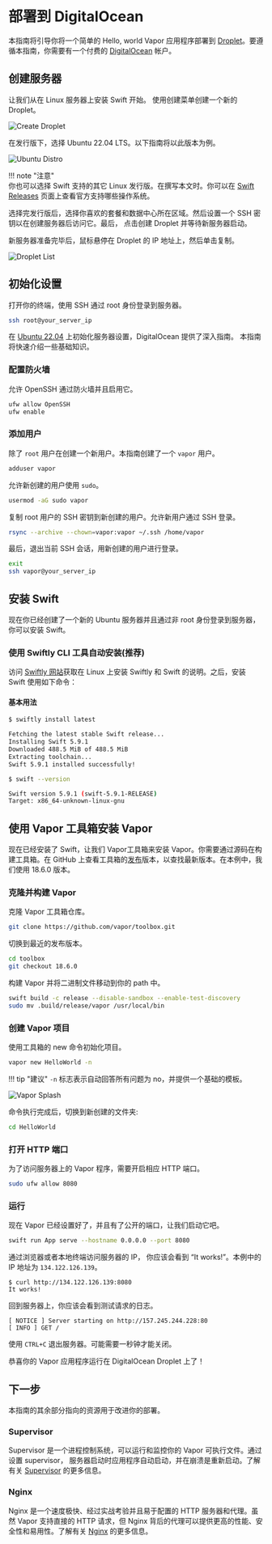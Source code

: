 # 部署到 DigitalOcean

本指南将引导你将一个简单的 Hello, world Vapor 应用程序部署到 [Droplet](https://www.digitalocean.com/products/droplets/)。要遵循本指南，你需要有一个付费的 [DigitalOcean](https://www.digitalocean.com) 帐户。

## 创建服务器

让我们从在 Linux 服务器上安装 Swift 开始。 使用创建菜单创建一个新的 Droplet。

![Create Droplet](../images/digital-ocean-create-droplet.png)

在发行版下，选择 Ubuntu 22.04 LTS。以下指南将以此版本为例。

![Ubuntu Distro](../images/digital-ocean-distributions-ubuntu.png)

!!! note "注意"  
	你也可以选择 Swift 支持的其它 Linux 发行版。在撰写本文时。你可以在 [Swift Releases](https://swift.org/download/#releases) 页面上查看官方支持哪些操作系统。

选择完发行版后，选择你喜欢的套餐和数据中心所在区域。然后设置一个 SSH 密钥以在创建服务器后访问它。最后， 点击创建 Droplet 并等待新服务器启动。

新服务器准备完毕后，鼠标悬停在 Droplet 的 IP 地址上，然后单击复制。

![Droplet List](../images/digital-ocean-droplet-list.png)

## 初始化设置

打开你的终端，使用 SSH 通过 root 身份登录到服务器。

```sh
ssh root@your_server_ip
```

在 [Ubuntu 22.04](https://www.digitalocean.com/community/tutorials/initial-server-setup-with-ubuntu-22-04) 上初始化服务器设置，DigitalOcean 提供了深入指南。 本指南将快速介绍一些基础知识。

### 配置防火墙

允许 OpenSSH 通过防火墙并且启用它。

```sh
ufw allow OpenSSH
ufw enable
```

### 添加用户

除了 `root` 用户在创建一个新用户。本指南创建了一个 `vapor` 用户。

```sh
adduser vapor
```

允许新创建的用户使用 `sudo`。

```sh
usermod -aG sudo vapor
```

复制 root 用户的 SSH 密钥到新创建的用户。允许新用户通过 SSH 登录。

```sh
rsync --archive --chown=vapor:vapor ~/.ssh /home/vapor
```

最后，退出当前 SSH 会话，用新创建的用户进行登录。

```sh
exit
ssh vapor@your_server_ip
```

## 安装 Swift

现在你已经创建了一个新的 Ubuntu 服务器并且通过非 root 身份登录到服务器，你可以安装 Swift。 

### 使用 Swiftly CLI 工具自动安装(推荐)

访问 [Swiftly 网站](https://swiftlang.github.io/swiftly/)获取在 Linux 上安装 Swiftly 和 Swift 的说明。之后，安装 Swift 使用如下命令：

#### 基本用法

```sh
$ swiftly install latest

Fetching the latest stable Swift release...
Installing Swift 5.9.1
Downloaded 488.5 MiB of 488.5 MiB
Extracting toolchain...
Swift 5.9.1 installed successfully!

$ swift --version

Swift version 5.9.1 (swift-5.9.1-RELEASE)
Target: x86_64-unknown-linux-gnu
```

## 使用 Vapor 工具箱安装 Vapor

现在已经安装了 Swift，让我们 Vapor工具箱来安装 Vapor。你需要通过源码在构建工具箱。在 GitHub 上查看工具箱的[发布](https://github.com/vapor/toolbox/releases)版本，以查找最新版本。在本例中，我们使用 18.6.0 版本。

### 克隆并构建 Vapor

克隆 Vapor 工具箱仓库。

```sh
git clone https://github.com/vapor/toolbox.git
```

切换到最近的发布版本。

```sh
cd toolbox
git checkout 18.6.0
```

构建 Vapor 并将二进制文件移动到你的 path 中。

```sh
swift build -c release --disable-sandbox --enable-test-discovery
sudo mv .build/release/vapor /usr/local/bin
```

### 创建 Vapor 项目

使用工具箱的 new 命令初始化项目。

```sh
vapor new HelloWorld -n
```

!!! tip "建议" 
	`-n` 标志表示自动回答所有问题为 no，并提供一个基础的模板。


![Vapor Splash](../images/vapor-splash.png)

命令执行完成后，切换到新创建的文件夹:

```sh
cd HelloWorld
```

### 打开 HTTP 端口

为了访问服务器上的 Vapor 程序，需要开启相应 HTTP 端口。

```sh
sudo ufw allow 8080
```

### 运行

现在 Vapor 已经设置好了，并且有了公开的端口，让我们启动它吧。

```sh
swift run App serve --hostname 0.0.0.0 --port 8080
```

通过浏览器或者本地终端访问服务器的 IP， 你应该会看到 “It works!”。本例中的 IP 地址为 `134.122.126.139`。

```
$ curl http://134.122.126.139:8080
It works!
```

回到服务器上，你应该会看到测试请求的日志。

```
[ NOTICE ] Server starting on http://157.245.244.228:80
[ INFO ] GET /
```

使用 `CTRL+C` 退出服务器。可能需要一秒钟才能关闭。

恭喜你的 Vapor 应用程序运行在 DigitalOcean Droplet 上了！

## 下一步

本指南的其余部分指向的资源用于改进你的部署。

### Supervisor

Supervisor 是一个进程控制系统，可以运行和监控你的 Vapor 可执行文件。通过设置 supervisor， 服务器启动时应用程序自动启动，并在崩溃是重新启动。了解有关 [Supervisor](../deploy/supervisor.md) 的更多信息。

### Nginx

Nginx 是一个速度极快、经过实战考验并且易于配置的 HTTP 服务器和代理。虽然 Vapor 支持直接的 HTTP 请求，但 Nginx 背后的代理可以提供更高的性能、安全性和易用性。了解有关 [Nginx](../deploy/nginx.md) 的更多信息。
